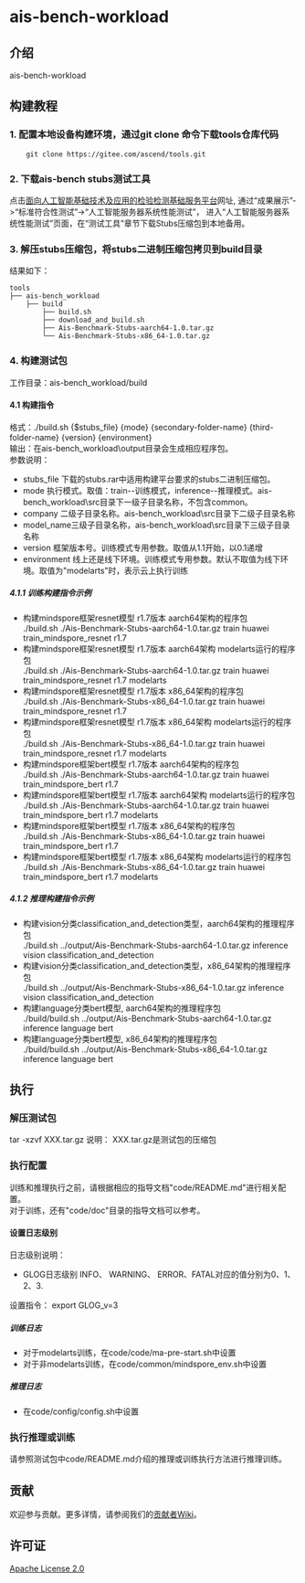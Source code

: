 # ais-bench-workload

## 介绍  
ais-bench-workload

## 构建教程
### 1. 配置本地设备构建环境，通过git clone 命令下载tools仓库代码
```
    git clone https://gitee.com/ascend/tools.git
```

### 2. 下载ais-bench stubs测试工具  
点击[面向人工智能基础技术及应用的检验检测基础服务平台](http://www.aipubservice.com/#/show/compliance/detail/127)网址, 通过“成果展示”->“标准符合性测试”->“人工智能服务器系统性能测试”， 进入“人工智能服务器系统性能测试”页面，在“测试工具”章节下载Stubs压缩包到本地备用。

### 3. 解压stubs压缩包，将stubs二进制压缩包拷贝到build目录  
结果如下：
```
tools
├── ais-bench_workload
    ├── build
        ├── build.sh
        ├── download_and_build.sh
        ├── Ais-Benchmark-Stubs-aarch64-1.0.tar.gz
        └── Ais-Benchmark-Stubs-x86_64-1.0.tar.gz
```

### 4. 构建测试包
工作目录：ais-bench_workload/build  

#### 4.1 构建指令
格式：./build.sh  {$stubs_file} {mode} {secondary-folder-name} {third-folder-name} {version} {environment}  
输出：在ais-bench_workload\output目录会生成相应程序包。  
参数说明：  
+ stubs_file 下载的stubs.rar中适用构建平台要求的stubs二进制压缩包。
+ mode  执行模式。取值：train--训练模式，inference--推理模式。ais-bench_workload\src目录下一级子目录名称，不包含common。
+ company 二级子目录名称。ais-bench_workload\src目录下二级子目录名称
+ model_name三级子目录名称，ais-bench_workload\src目录下三级子目录名称
+ version  框架版本号。训练模式专用参数。取值从1.1开始，以0.1递增
+ environment 线上还是线下环境。训练模式专用参数。默认不取值为线下环境。取值为"modelarts"时，表示云上执行训练
##### 4.1.1 训练构建指令示例  
+ 构建mindspore框架resnet模型 r1.7版本 aarch64架构的程序包  
  ./build.sh  ./Ais-Benchmark-Stubs-aarch64-1.0.tar.gz train huawei train_mindspore_resnet r1.7  
+ 构建mindspore框架resnet模型 r1.7版本 aarch64架构 modelarts运行的程序包  
  ./build.sh  ./Ais-Benchmark-Stubs-aarch64-1.0.tar.gz train huawei train_mindspore_resnet r1.7 modelarts
+ 构建mindspore框架resnet模型 r1.7版本 x86_64架构的程序包  
  ./build.sh  ./Ais-Benchmark-Stubs-x86_64-1.0.tar.gz train huawei train_mindspore_resnet r1.7
+ 构建mindspore框架resnet模型 r1.7版本  x86_64架构 modelarts运行的程序包  
  ./build.sh  ./Ais-Benchmark-Stubs-x86_64-1.0.tar.gz train huawei train_mindspore_resnet r1.7 modelarts
+ 构建mindspore框架bert模型 r1.7版本 aarch64架构的程序包  
  ./build.sh  ./Ais-Benchmark-Stubs-aarch64-1.0.tar.gz train huawei train_mindspore_bert r1.7
+ 构建mindspore框架bert模型 r1.7版本 aarch64架构 modelarts运行的程序包  
  ./build.sh  ./Ais-Benchmark-Stubs-aarch64-1.0.tar.gz train huawei train_mindspore_bert r1.7 modelarts
+ 构建mindspore框架bert模型 r1.7版本 x86_64架构的程序包  
  ./build.sh  ./Ais-Benchmark-Stubs-x86_64-1.0.tar.gz train huawei train_mindspore_bert r1.7
+ 构建mindspore框架bert模型 r1.7版本  x86_64架构 modelarts运行的程序包  
  ./build.sh  ./Ais-Benchmark-Stubs-x86_64-1.0.tar.gz train huawei train_mindspore_bert r1.7 modelarts

##### 4.1.2 推理构建指令示例
+ 构建vision分类classification_and_detection类型，aarch64架构的推理程序包  
  ./build.sh ../output/Ais-Benchmark-Stubs-aarch64-1.0.tar.gz inference vision classification_and_detection
+ 构建vision分类classification_and_detection类型，x86_64架构的推理程序包  
  ./build.sh ../output/Ais-Benchmark-Stubs-x86_64-1.0.tar.gz inference vision classification_and_detection
+ 构建language分类bert模型, aarch64架构的推理程序包  
  ./build/build.sh ../output/Ais-Benchmark-Stubs-aarch64-1.0.tar.gz inference language bert
+ 构建language分类bert模型, x86_64架构的推理程序包  
  ./build/build.sh ../output/Ais-Benchmark-Stubs-x86_64-1.0.tar.gz inference language bert

## 执行
### 解压测试包
tar -xzvf XXX.tar.gz
说明： XXX.tar.gz是测试包的压缩包
### 执行配置
训练和推理执行之前，请根据相应的指导文档"code/README.md"进行相关配置。  
对于训练，还有"code/doc"目录的指导文档可以参考。
#### 设置日志级别
日志级别说明：  
+ GLOG日志级别 INFO、 WARNING、 ERROR、FATAL对应的值分别为0、1、2、3.

设置指令： export GLOG_v=3
#####  训练日志
+ 对于modelarts训练，在code/code/ma-pre-start.sh中设置
+ 对于非modelarts训练，在code/common/mindspore_env.sh中设置

##### 推理日志
+ 在code/config/config.sh中设置

### 执行推理或训练
请参照测试包中code/README.md介绍的推理或训练执行方法进行推理训练。
## 贡献

欢迎参与贡献。更多详情，请参阅我们的[贡献者Wiki](../CONTRIBUTING.md)。

## 许可证
[Apache License 2.0](LICENSE)

